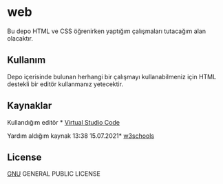 # web
 Bu depo HTML ve CSS öğrenirken yaptığım çalışmaları tutacağım alan olacaktır.


## Kullanım
 Depo içerisinde bulunan herhangi bir çalışmayı kullanabilmeniz için HTML destekli bir editör kullanmanız yetecektir.

## Kaynaklar
 Kullandığım editör * [Virtual Studio Code](https://code.visualstudio.com)
 
 Yardım aldığım kaynak 13:38 15.07.2021* [w3schools](https://www.w3schools.com/html/default.asp)


## License
[GNU](https://choosealicense.com/licenses/agpl-3.0/) GENERAL PUBLIC LICENSE